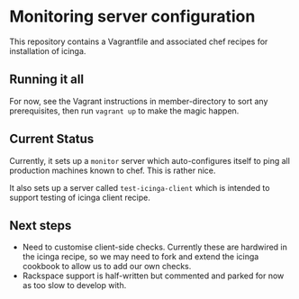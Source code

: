 # Monitoring server configuration

This repository contains a Vagrantfile and associated chef recipes for installation of icinga.

## Running it all

For now, see the Vagrant instructions in member-directory to sort any prerequisites, then run ```vagrant up``` to make the magic happen.

## Current Status

Currently, it sets up a ```monitor``` server which auto-configures itself to ping all production 
machines known to chef. This is rather nice.

It also sets up a server called ```test-icinga-client``` which is intended to support testing of
icinga client recipe.

## Next steps

* Need to customise client-side checks. Currently these are hardwired in the icinga recipe, so we may need to fork and extend the icinga cookbook to allow us to add our own checks.
* Rackspace support is half-written but commented and parked for now as too slow to develop with.